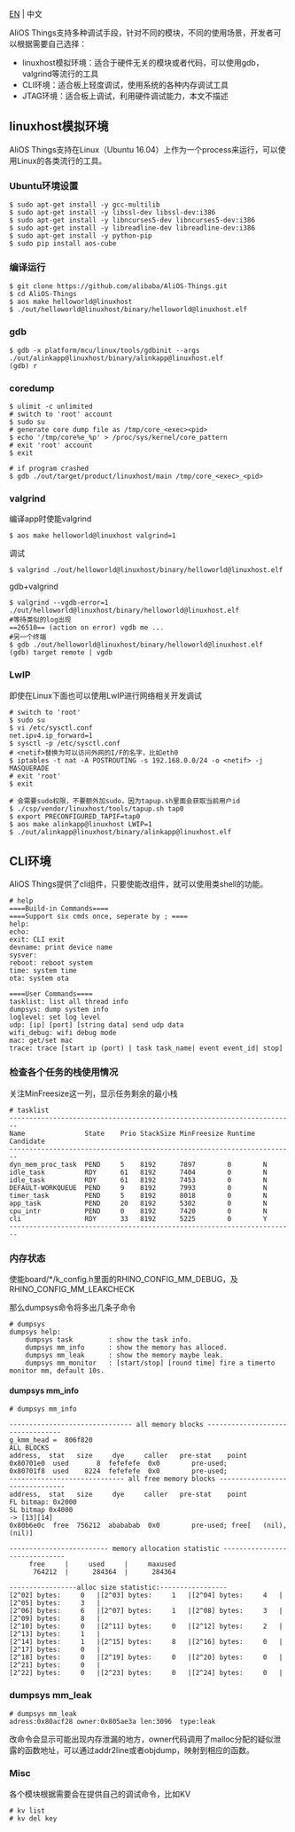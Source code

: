 [EN](Debugging-Overview) | 中文

AliOS Things支持多种调试手段，针对不同的模块，不同的使用场景，开发者可以根据需要自己选择：
- linuxhost模拟环境：适合于硬件无关的模块或者代码，可以使用gdb，valgrind等流行的工具
- CLI环境：适合板上轻度调试，使用系统的各种内存调试工具
- JTAG环境：适合板上调试，利用硬件调试能力，本文不描述

## linuxhost模拟环境

AliOS Things支持在Linux（Ubuntu 16.04）上作为一个process来运行，可以使用Linux的各类流行的工具。

### Ubuntu环境设置
```
$ sudo apt-get install -y gcc-multilib
$ sudo apt-get install -y libssl-dev libssl-dev:i386
$ sudo apt-get install -y libncurses5-dev libncurses5-dev:i386
$ sudo apt-get install -y libreadline-dev libreadline-dev:i386
$ sudo apt-get install -y python-pip
$ sudo pip install aos-cube
```
### 编译运行

```
$ git clone https://github.com/alibaba/AliOS-Things.git
$ cd AliOS-Things
$ aos make helloworld@linuxhost
$ ./out/helloworld@linuxhost/binary/helloworld@linuxhost.elf
```

### gdb
```
$ gdb -x platform/mcu/linux/tools/gdbinit --args ./out/alinkapp@linuxhost/binary/alinkapp@linuxhost.elf
(gdb) r
```
### coredump
```
$ ulimit -c unlimited
# switch to 'root' account
$ sudo su
# generate core dump file as /tmp/core_<exec><pid>
$ echo '/tmp/core%e_%p' > /proc/sys/kernel/core_pattern
# exit 'root' account
$ exit

# if program crashed
$ gdb ./out/target/product/linuxhost/main /tmp/core_<exec>_<pid>
```

### valgrind

编译app时使能valgrind

```
$ aos make helloworld@linuxhost valgrind=1
```

调试

```
$ valgrind ./out/helloworld@linuxhost/binary/helloworld@linuxhost.elf
```

gdb+valgrind

```
$ valgrind --vgdb-error=1 ./out/helloworld@linuxhost/binary/helloworld@linuxhost.elf
#等待类似的log出现
==26510== (action on error) vgdb me ...
#另一个终端
$ gdb ./out/helloworld@linuxhost/binary/helloworld@linuxhost.elf
(gdb) target remote | vgdb
```

### LwIP

即使在Linux下面也可以使用LwIP进行网络相关开发调试

```
# switch to 'root'
$ sudo su
$ vi /etc/sysctl.conf
net.ipv4.ip_forward=1
$ sysctl -p /etc/sysctl.conf
# <netif>替换为可以访问外网的I/F的名字，比如eth0
$ iptables -t nat -A POSTROUTING -s 192.168.0.0/24 -o <netif> -j MASQUERADE
# exit 'root'
$ exit

# 会需要sudo权限，不要额外加sudo，因为tapup.sh里面会获取当前用户id
$ ./csp/vendor/linuxhost/tools/tapup.sh tap0
$ export PRECONFIGURED_TAPIF=tap0
$ aos make alinkapp@linuxhost LWIP=1
$ ./out/alinkapp@linuxhost/binary/alinkapp@linuxhost.elf
```



## CLI环境

AliOS Things提供了cli组件，只要使能改组件，就可以使用类shell的功能。

```
# help
====Build-in Commands====
====Support six cmds once, seperate by ; ====
help: 
echo: 
exit: CLI exit
devname: print device name
sysver: 
reboot: reboot system
time: system time
ota: system ota

====User Commands====
tasklist: list all thread info
dumpsys: dump system info
loglevel: set log level
udp: [ip] [port] [string data] send udp data
wifi_debug: wifi debug mode
mac: get/set mac
trace: trace [start ip (port) | task task_name| event event_id| stop]
```



### 检查各个任务的栈使用情况

关注MinFreesize这一列，显示任务剩余的最小栈

```
# tasklist
------------------------------------------------------------------------
Name               State    Prio StackSize MinFreesize Runtime Candidate
------------------------------------------------------------------------
dyn_mem_proc_task  PEND     5    8192      7897        0        N          
idle_task          RDY      61   8192      7404        0        N          
idle_task          RDY      61   8192      7453        0        N          
DEFAULT-WORKQUEUE  PEND     9    8192      7993        0        N          
timer_task         PEND     5    8192      8018        0        N          
app_task           PEND     20   8192      5302        0        N          
cpu_intr           PEND     0    8192      7420        0        N          
cli                RDY      33   8192      5225        0        Y          
------------------------------------------------------------------------
```

### 内存状态

使能board/*/k_config.h里面的RHINO_CONFIG_MM_DEBUG，及RHINO_CONFIG_MM_LEAKCHECK

那么dumpsys命令将多出几条子命令

```
# dumpsys
dumpsys help:
	dumpsys task         : show the task info.
	dumpsys mm_info      : show the memory has alloced.
	dumpsys mm_leak      : show the memory maybe leak.
	dumpsys mm_monitor   : [start/stop] [round time] fire a timerto monitor mm, default 10s.
```

#### dumpsys mm_info

```
# dumpsys mm_info

------------------------------- all memory blocks --------------------------------- 
g_kmm_head =  806f820
ALL BLOCKS
address,  stat   size     dye     caller   pre-stat    point
0x80701e0  used       8  fefefefe  0x0        pre-used;
0x80701f8  used    8224  fefefefe  0x0        pre-used;
----------------------------- all free memory blocks ------------------------------- 
address,  stat   size     dye     caller   pre-stat    point
FL bitmap: 0x2000
SL bitmap 0x4000
-> [13][14]
0x80b6e0c  free  756212  abababab  0x0        pre-used; free[   (nil),   (nil)] 

------------------------- memory allocation statistic ------------------------------ 
     free     |     used     |     maxused
      764212  |      284364  |      284364

-----------------alloc size statistic:-----------------
[2^02] bytes:     0   |[2^03] bytes:     1   |[2^04] bytes:     4   |[2^05] bytes:     3   |
[2^06] bytes:     6   |[2^07] bytes:     1   |[2^08] bytes:     3   |[2^09] bytes:     8   |
[2^10] bytes:     0   |[2^11] bytes:     0   |[2^12] bytes:     2   |[2^13] bytes:     1   |
[2^14] bytes:     1   |[2^15] bytes:     8   |[2^16] bytes:     0   |[2^17] bytes:     0   |
[2^18] bytes:     0   |[2^19] bytes:     0   |[2^20] bytes:     0   |[2^21] bytes:     0   |
[2^22] bytes:     0   |[2^23] bytes:     0   |[2^24] bytes:     0   |

```

### dumpsys mm_leak

```
# dumpsys mm_leak
adress:0x80acf28 owner:0x805ae3a len:3096  type:leak
```

改命令会显示可能出现内存泄漏的地方，owner代码调用了malloc分配的疑似泄露的函数地址，可以通过addr2line或者objdump，映射到相应的函数。

### Misc
各个模块根据需要会在提供自己的调试命令，比如KV
```
# kv list
# kv del key
```
